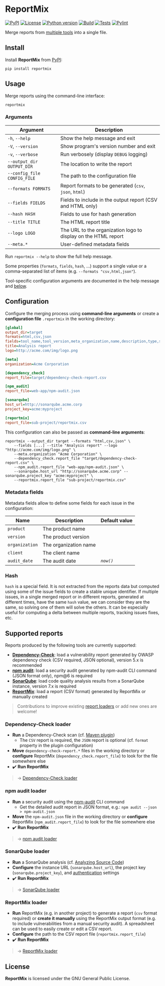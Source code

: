 # ReportMix

[![PyPI](https://img.shields.io/pypi/v/reportmix?style=flat-square)](https://pypi.org/project/reportmix/)
[![License](https://img.shields.io/github/license/GaelGirodon/reportmix?color=informational&style=flat-square)](https://github.com/GaelGirodon/reportmix/blob/master/LICENSE)
[![Python version](https://img.shields.io/pypi/pyversions/reportmix?style=flat-square)](https://pypi.org/project/reportmix/)
[![Build](https://img.shields.io/azure-devops/build/gaelgirodon/reportmix/12?style=flat-square)](https://dev.azure.com/gaelgirodon/reportmix)
[![Tests](https://img.shields.io/azure-devops/tests/gaelgirodon/reportmix/12?style=flat-square)](https://dev.azure.com/gaelgirodon/reportmix)
[![Pylint](https://img.shields.io/badge/pylint-9.46-success?style=flat-square)](tasks.yml#L28)

Merge reports from [multiple tools](#supported-reports) into a single file.

## Install

Install **ReportMix** from [PyPI](https://pypi.org/project/reportmix/):

```shell
pip install reportmix
```

## Usage

Merge reports using the command-line interface:

```shell
reportmix
```

### Arguments

| Argument                    | Description                                                    |
| --------------------------- | -------------------------------------------------------------- |
| `-h`, `--help`              | Show the help message and exit                                 |
| `-V`, `--version`           | Show program's version number and exit                         |
| `-v`, `--verbose`           | Run verbosely (display `DEBUG` logging)                        |
| `--output_dir OUTPUT_DIR`   | The location to write the report                               |
| `--config_file CONFIG_FILE` | The path to the configuration file                             |
| `--formats FORMATS`         | Report formats to be generated (`csv`, `json`, `html`)         |
| `--fields FIELDS`           | Fields to include in the output report (CSV and HTML only)     |
| `--hash HASH`               | Fields to use for hash generation                              |
| `--title TITLE`             | The HTML report title                                          |
| `--logo LOGO`               | The URL to the organization logo to display on the HTML report |
| `--meta.*`                  | User-defined metadata fields                                   |

Run `reportmix --help` to show the full help message.

Some properties (`formats`, `fields`, `hash`, ...) support a single value
or a comma-separated list of items (e.g. `--formats "csv,html,json"`).

Tool-specific configuration arguments are documented in the help message
and [below](#supported-reports).

## Configuration

Configure the merging process using **command-line arguments**
or create a **configuration file** `.reportmix` in the working directory:

```ini
[global]
output_dir=target
formats=html,csv,json
fields=tool_name,tool_version,meta_organization,name,description,type,severity,subject_name
title=Analysis report
logo=http://acme.com/img/logo.png

[meta]
organization=Acme Corporation

[dependency_check]
report_file=target/dependency-check-report.csv

[npm_audit]
report_file=web-app/npm-audit.json

[sonarqube]
host_url=http://sonarqube.acme.corp
project_key=acme:myproject

[reportmix]
report_file=sub-project/reportmix.csv
```

This configuration can also be passed as **command-line arguments**:

```shell
reportmix --output_dir target --formats "html,csv,json" \
    --fields [...] --title "Analysis report" --logo "http://acme.com/img/logo.png" \
    --meta.organization "Acme Corporation" \
    --dependency_check.report_file "target/dependency-check-report.csv" \
    --npm_audit.report_file "web-app/npm-audit.json" \
    --sonarqube.host_url "http://sonarqube.acme.corp" --sonarqube.project_key "acme:myproject" \
    --reportmix.report_file "sub-project/reportmix.csv"
```

### Metadata fields

Metadata fields allow to define some fields for each issue in the configuration:

| Name           | Description           | Default value |
| -------------- | --------------------- | ------------- |
| `product`      | The product name      |               |
| `version`      | The product version   |               |
| `organization` | The organization name |               |
| `client`       | The client name       |               |
| `audit_date`   | The audit date        | _`now()`_     |

### Hash

`hash` is a special field. It is not extracted from the reports data but
computed using some of the issue fields to create a stable unique identifier.
If multiple issues, in a single merged report or in different reports,
generated at different times, have the same `hash` value, we can consider
they are the same, so solving one of them will solve the others. It can be
especially useful for computing a delta between multiple reports, tracking
issues fixes, etc.

## Supported reports

Reports produced by the following tools are currently supported:

- [**Dependency-Check**](#dependency-check-loader):
  load a vulnerability report generated by OWASP dependency check
  (CSV required, JSON optional), version 5.x is recommended
- [**npm audit**](#npm-audit-loader):
  load a security audit generated by npm-audit CLI command
  (JSON format only), npm@6 is required
- [**SonarQube**](#sonarqube-loader):
  load code quality analysis results from a SonarQube instance,
  version 7.x is required
- [**ReportMix**](#reportmix-loader):
  load a report (CSV format) generated by ReportMix or manually created

> Contributions to improve existing [report loaders](reportmix/loaders)
> or add new ones are welcome!

### Dependency-Check loader

- **Run** a Dependency-Check scan (cf. [Maven plugin](https://jeremylong.github.io/DependencyCheck/dependency-check-maven/))
  - The `CSV` report is required, the `JSON` report is optional
    (cf. `format` property in the plugin configuration)
- **Move** `dependency-check-report.*` files in the working directory
  or **configure** ReportMix (`dependency_check.report_file`) to look for the file somewhere else
- :heavy_check_mark: **Run ReportMix**

> → [Dependency-Check loader](reportmix/loaders/dependency_check.py)

### npm audit loader

- **Run** a security audit using the [npm-audit](https://docs.npmjs.com/cli/audit) CLI command
  - Get the detailed audit report in JSON format, e.g.: `npm audit --json > npm-audit.json`
- **Move** the `npm-audit.json` file in the working directory
  or **configure** ReportMix (`npm_audit.report_file`) to look for the file somewhere else
- :heavy_check_mark: **Run ReportMix**

> → [npm audit loader](reportmix/loaders/npm_audit.py)

### SonarQube loader

- **Run** a SonarQube analysis (cf. [Analyzing Source Code](https://docs.sonarqube.org/latest/analysis/overview/))
- **Configure** the instance URL (`sonarqube.host_url`), the project key (`sonarqube.project_key`),
  and [authentication](https://docs.sonarqube.org/latest/extend/web-api/) settings
- :heavy_check_mark: **Run ReportMix**

> → [SonarQube loader](reportmix/loaders/sonarqube.py)

### ReportMix loader

- **Run** ReportMix (e.g. in another project) to generate a report (`csv` format
  required) or **create it manually** using the ReportMix output format (e.g. to
  include vulnerabilities from a manual security audit). A spreadsheet can be
  used to easily create or edit a CSV report.
- **Configure** the path to the CSV report file (`reportmix.report_file`)
- :heavy_check_mark: **Run ReportMix**

> → [ReportMix loader](reportmix/loaders/reportmix.py)

## License

**ReportMix** is licensed under the GNU General Public License.
